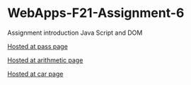 # WebApps-F21-Assignment-6
Assignment introduction Java Script and DOM

[Hosted at pass page](https://44-563-webapps-f21.github.io/webapps-f21-assignment-6-karthiknoone/pass.html)

[Hosted at arithmetic page](https://44-563-webapps-f21.github.io/webapps-f21-assignment-6-karthiknoone/arithmetic.html)

[Hosted at car page](https://44-563-webapps-f21.github.io/webapps-f21-assignment-6-karthiknoone/car.html)